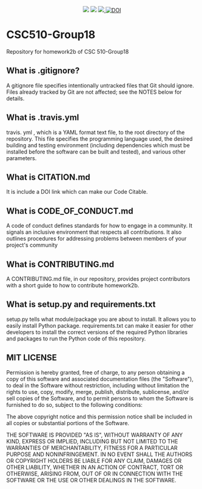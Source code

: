 <p align="center">
<img src="https://img.shields.io/badge/language-python-brightgreen">
<img src="https://img.shields.io/github/license/yliang123/CSC510-Group18">
<a href="https://app.travis-ci.com/github/yliang123/CSC510-Group18"><img src="https://app.travis-ci.com/yliang123/CSC510-Group18.svg?branch=main">
<a href="https://doi.org/10.5281/zenodo.5348374"><img src="https://zenodo.org/badge/DOI/10.5281/zenodo.5348374.svg" alt="DOI" ></a>
  
# CSC510-Group18
Repository for homework2b of CSC 510-Group18
  
## What is .gitignore?
A gitignore file specifies intentionally untracked files that Git should ignore. Files already tracked by Git are not affected; see the NOTES below for details.
  
## What is .travis.yml
travis. yml , which is a YAML format text file, to the root directory of the repository. This file specifies the programming language used, the desired building and testing environment (including dependencies which must be installed before the software can be built and tested), and various other parameters.

## What is CITATION.md
It is include a DOI link which can make our Code Citable.
## What is CODE_OF_CONDUCT.md
A code of conduct defines standards for how to engage in a community. It signals an inclusive environment that respects all contributions. It also outlines procedures for addressing problems between members of your project's community

## What is CONTRIBUTING.md
A CONTRIBUTING.md file, in our repository, provides project contributors with a short guide to how to contribute homework2b. 

## What is setup.py and requirements.txt
setup.py tells what module/package you are about to install. It allows you to easily install Python package. requirements.txt can make it easier for other developers to install the correct versions of the required Python libraries and packages to run the Python code of this repository.

## MIT LICENSE
Permission is hereby granted, free of charge, to any person obtaining a copy
of this software and associated documentation files (the "Software"), to deal
in the Software without restriction, including without limitation the rights
to use, copy, modify, merge, publish, distribute, sublicense, and/or sell
copies of the Software, and to permit persons to whom the Software is
furnished to do so, subject to the following conditions:

The above copyright notice and this permission notice shall be included in all
copies or substantial portions of the Software.

THE SOFTWARE IS PROVIDED "AS IS", WITHOUT WARRANTY OF ANY KIND, EXPRESS OR
IMPLIED, INCLUDING BUT NOT LIMITED TO THE WARRANTIES OF MERCHANTABILITY,
FITNESS FOR A PARTICULAR PURPOSE AND NONINFRINGEMENT. IN NO EVENT SHALL THE
AUTHORS OR COPYRIGHT HOLDERS BE LIABLE FOR ANY CLAIM, DAMAGES OR OTHER
LIABILITY, WHETHER IN AN ACTION OF CONTRACT, TORT OR OTHERWISE, ARISING FROM,
OUT OF OR IN CONNECTION WITH THE SOFTWARE OR THE USE OR OTHER DEALINGS IN THE
SOFTWARE.
